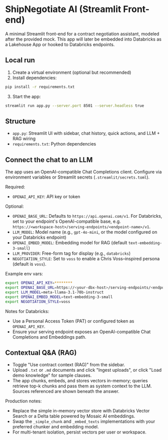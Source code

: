 # ShipNegotiate AI (Streamlit Front-end)

A minimal Streamlit front-end for a contract negotiation assistant, modeled after the provided mock. This app will later be embedded into Databricks as a Lakehouse App or hooked to Databricks endpoints.

## Local run

1. Create a virtual environment (optional but recommended)
2. Install dependencies:

```bash
pip install -r requirements.txt
```

3. Start the app:

```bash
streamlit run app.py --server.port 8501 --server.headless true
```

## Structure
- `app.py`: Streamlit UI with sidebar, chat history, quick actions, and LLM + RAG wiring
- `requirements.txt`: Python dependencies

## Connect the chat to an LLM
The app uses an OpenAI-compatible Chat Completions client. Configure via environment variables or Streamlit secrets (`.streamlit/secrets.toml`).

Required:
- `OPENAI_API_KEY`: API key or token

Optional:
- `OPENAI_BASE_URL`: Defaults to `https://api.openai.com/v1`. For Databricks, set to your endpoint's OpenAI-compatible base, e.g. `https://<workspace-host>/serving-endpoints/<endpoint-name>/v1`.
- `LLM_MODEL`: Model name (e.g., `gpt-4o-mini`, or the model configured on your Databricks endpoint)
- `OPENAI_EMBED_MODEL`: Embedding model for RAG (default `text-embedding-3-small`)
- `LLM_PROVIDER`: Free-form tag for display (e.g., `databricks`)
- `NEGOTIATION_STYLE`: Set to `voss` to enable a Chris Voss–inspired persona (default is `voss`).

Example env vars:
```bash
export OPENAI_API_KEY=********
export OPENAI_BASE_URL=https://<your-dbx-host>/serving-endpoints/<endpoint>/v1
export LLM_MODEL=meta-llama-3.1-70b-instruct
export OPENAI_EMBED_MODEL=text-embedding-3-small
export NEGOTIATION_STYLE=voss
```

Notes for Databricks:
- Use a Personal Access Token (PAT) or configured token as `OPENAI_API_KEY`.
- Ensure your serving endpoint exposes an OpenAI-compatible Chat Completions and Embeddings path.

## Contextual Q&A (RAG)
- Toggle "Use contract context (RAG)" from the sidebar.
- Upload `.txt` or `.md` documents and click "Ingest uploads", or click "Load demo knowledge" for sample clauses.
- The app chunks, embeds, and stores vectors in-memory; queries retrieve top-k chunks and pass them as system context to the LLM. Sources referenced are shown beneath the answer.

Production notes:
- Replace the simple in-memory vector store with Databricks Vector Search or a Delta table powered by Mosaic AI embeddings.
- Swap the `_simple_chunk` and `_embed_texts` implementations with your preferred chunker and embedding model.
- For multi-tenant isolation, persist vectors per user or workspace.
